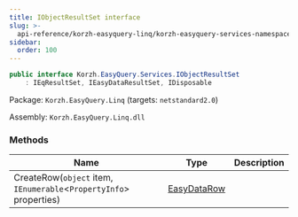```yaml
---
title: IObjectResultSet interface
slug: >-
  api-reference/korzh-easyquery-linq/korzh-easyquery-services-namespace/iobjectresultset-interface
sidebar:
  order: 100
---
```


```csharp
public interface Korzh.EasyQuery.Services.IObjectResultSet
    : IEqResultSet, IEasyDataResultSet, IDisposable

```
Package: `Korzh.EasyQuery.Linq` (targets: `netstandard2.0`)

Assembly: `Korzh.EasyQuery.Linq.dll`

### Methods

| Name | Type | Description | 
| --- | --- | --- | 
| CreateRow(`object` item, `IEnumerable`&lt;`PropertyInfo`&gt; properties) | [EasyDataRow](///////////////easyquery/docs/api-reference/easydata-core/easydata-namespace/easydatarow-class) |  |
